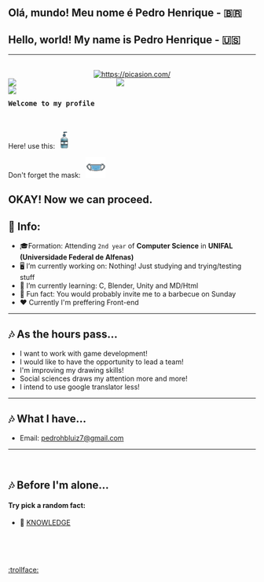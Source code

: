 ## Olá, mundo! Meu nome é Pedro Henrique - :brazil:
## Hello, world! My name is Pedro Henrique - :us:
---

</br>
<div align="center">
	<a href="https://github.com/Drinpy">
		<img src="https://i.picasion.com/pic92/2c6bb70abcdc15c4ac104c645e0cdd90.gif" alt="https://picasion.com/" />
		<br>
		<img style="float: left; width: 220px; object-fit: cover;" src="https://github-readme-stats.vercel.app/api/top-langs/?username=Drinpy&theme=react&layout=compact">
		<img style="float: left; width: 220px; object-fit: cover;" src="https://github-readme-streak-stats.herokuapp.com/?user=Drinpy&theme=react">
		<img style="float: left; width: 220px; object-fit: cover;" src="https://github-readme-stats.vercel.app/api?username=Drinpy&theme=react&show_icons=true&count_private=true">
	</a>
</div>
</br>

### `Welcome to my profile`
</br>

Here! use this:&ensp;
<img src="/IMG/aqua_gel-removebg-preview.png" width="16" title="Hmmmm fresh innit!?">
</br>

Don't forget the mask:&ensp;
<img src="/IMG/maskpixel-removebg-preview.png" width="40" title="Soon you'll get used to it">
</br>

OKAY! Now we can proceed. 
--- 
## :bookmark_tabs: Info:

- :mortar_board:Formation: Attending `2nd year` of **Computer Science** in **UNIFAL (Universidade Federal de Alfenas)**
- 🖥️ I’m currently working on: Nothing! Just studying and trying/testing stuff
- 🌱 I’m currently learning: C, Blender, Unity and MD/Html
- :clown_face: Fun fact: You would probably invite me to a barbecue on Sunday
- ♥️ Currently I'm preffering Front-end
---
## 🎶 As the hours pass...

- I want to work with game development! 
- I would like to have the opportunity to lead a team!
- I'm improving my drawing skills!
- Social sciences draws my attention more and more!
- I intend to use google translator less!
---
## 🎶 What I have...

- Email: pedrohbluiz7@gmail.com
---
</br>

## 🎶 Before I'm alone...

#### Try pick a random fact:
- 👾 <a href="http://randomfactgenerator.net/"> KNOWLEDGE </a>

</br>
</br>
</br>

<!-- joke by Dudushy -->
<a href="https://youtu.be/sCNrK-n68CM" >:trollface:</a>
